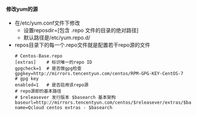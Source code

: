 #### 修改yum的源
* 在/etc/yum.conf文件下修改
    * 设置reposdir=[包含 .repo 文件的目录的绝对路径]
    * 默认路径是/etc/yum.repo.d/
* repos目录下的每一个.repo文件就是配置若干repo源的文件
    ```
    # Centos-Base.repo
    [extras]    # 标识唯一的repo ID
    gpgcheck=1  # 是否做gpg检查
    gpgkey=http://mirrors.tencentyun.com/centos/RPM-GPG-KEY-CentOS-7    # gpg key
    enabled=1   # 是否启用该repo源
    # repo源即的基本路径
    # $releasever 发行版本 $basearch 基本架构
    baseurl=http://mirrors.tencentyun.com/centos/$releasever/extras/$basearch/
    name=Qcloud centos extras - $basearch
    ```